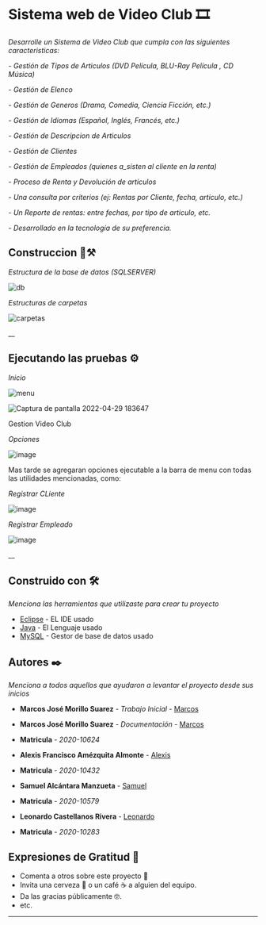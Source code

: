 #  Sistema web de Video Club 🎞

_Desarrolle un Sistema de Video Club que cumpla con las siguientes caracteristicas:_

_- Gestión de Tipos de Articulos (DVD Película, BLU-Ray Película , CD Música)_

_- Gestión de Elenco_

_- Gestión de Generos (Drama, Comedia, Ciencia Ficción, etc.)_

_- Gestión de Idiomas (Español, Inglés, Francés, etc.)_

_- Gestión de Descripcion de Articulos_

_- Gestión de Clientes_

_- Gestión de Empleados (quienes a_sisten al cliente en la renta)_

_- Proceso de Renta y Devolución de articulos_

_- Una consulta por criterios (ej: Rentas por Cliente, fecha, articulo, etc.)_

_- Un Reporte de rentas: entre fechas, por tipo de articulo, etc._

_- Desarrollado en la tecnología de su preferencia._

## Construccion 🎥⚒
_Estructura de la base de datos (SQLSERVER)_

![db](https://user-images.githubusercontent.com/98991500/166076333-6f983ddf-e1a6-406e-a3fb-196f6c689e97.jpg)

_Estructuras de carpetas_

![carpetas](https://user-images.githubusercontent.com/98991500/166076579-ad3e691d-37cf-45d9-89aa-9cdc8df351b0.jpg)

__


## Ejecutando las pruebas ⚙️
_Inicio_

![menu](https://user-images.githubusercontent.com/98991500/166076877-6b61a9cd-c9aa-41ef-94ed-55d477355bb0.jpg)

![Captura de pantalla 2022-04-29 183647](https://user-images.githubusercontent.com/98991500/166077160-70f21d76-4927-438b-8a88-5d7f7cc0003e.jpg)

Gestion Video Club


_Opciones_

![image](https://user-images.githubusercontent.com/86896794/160166192-b1ba6cfd-4723-4534-8af6-97f77069ad9f.png)

Mas tarde se agregaran opciones ejecutable a la barra de menu con todas las utilidades mencionadas, como:

_Registrar CLiente_

![image](https://user-images.githubusercontent.com/86896794/160166468-7b06fbf9-1e4c-41bf-98ac-4093f761eac6.png)

_Registrar Empleado_

![image](https://user-images.githubusercontent.com/86896794/160166403-fe6ed556-a81a-49ab-a91d-ff703f7b96df.png)

__

## Construido con 🛠️

_Menciona las herramientas que utilizaste para crear tu proyecto_

* [Eclipse](https://es.wikipedia.org/wiki/Eclipse_(software)) - EL IDE usado
* [Java](https://www.java.com/es/download/ie_manual.jsp) - El Lenguaje usado
* [MySQL](https://www.mysql.com/) - Gestor de base de datos usado

## Autores ✒️

_Menciona a todos aquellos que ayudaron a levantar el proyecto desde sus inicios_

* **Marcos José Morillo Suarez** - *Trabajo Inicial* - [Marcos](https://github.com/Marc-Morillo)
* **Marcos José Morillo Suarez** - *Documentación* - [Marcos](https://github.com/Marc-Morillo)

* **Matricula** - *2020-10624*

* **Alexis Francisco Amézquita Almonte** - [Alexis](https://github.com/Alexisfco10o)

* **Matricula** - *2020-10432*

* **Samuel Alcántara Manzueta** - [Samuel](https://github.com/SamAlcantara)

* **Matricula** - *2020-10579*

* **Leonardo Castellanos Rivera** - [Leonardo](https://github.com/Cacollano)

* **Matricula** - *2020-10283*

## Expresiones de Gratitud 🎁

* Comenta a otros sobre este proyecto 📢
* Invita una cerveza 🍺 o un café ☕ a alguien del equipo. 
* Da las gracias públicamente 🤓.
* etc.

---
